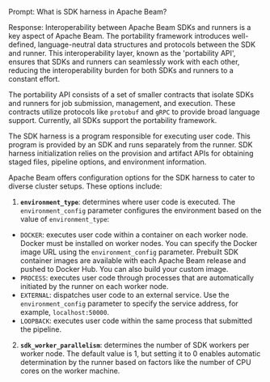 Prompt:
What is SDK harness in Apache Beam?

Response:
Interoperability between Apache Beam SDKs and runners is a key aspect of Apache Beam. The portability framework introduces well-defined, language-neutral data structures and protocols between the SDK and runner. This interoperability layer, known as the 'portability API', ensures that SDKs and runners can seamlessly work with each other, reducing the interoperability burden for both SDKs and runners to a constant effort.

The portability API consists of a set of smaller contracts that isolate SDKs and runners for job submission, management, and execution. These contracts utilize protocols like `protobuf` and `gRPC` to provide broad language support. Currently, all SDKs support the portability framework.

The SDK harness is a program responsible for executing user code. This program is provided by an SDK and runs separately from the runner. SDK harness initialization relies on the provision and artifact APIs for obtaining staged files, pipeline options, and environment information.

Apache Beam offers configuration options for the SDK harness to cater to diverse cluster setups. These options include:
1. **`environment_type`**: determines where user code is executed. The `environment_config` parameter configures the environment based on the value of `environment_type`:
  * `DOCKER`: executes user code within a container on each worker node. Docker must be installed on worker nodes. You can specify the Docker image URL using the `environment_config` parameter. Prebuilt SDK container images are available with each Apache Beam release and pushed to Docker Hub. You can also build your custom image.
  * `PROCESS`: executes user code through processes that are automatically initiated by the runner on each worker node.
  * `EXTERNAL`: dispatches user code to an external service. Use the `environment_config` parameter to specify the service address, for example, `localhost:50000`.
  * `LOOPBACK`: executes user code within the same process that submitted the pipeline.
2. **`sdk_worker_parallelism`**: determines the number of SDK workers per worker node. The default value is 1, but setting it to 0 enables automatic determination by the runner based on factors like the number of CPU cores on the worker machine.
